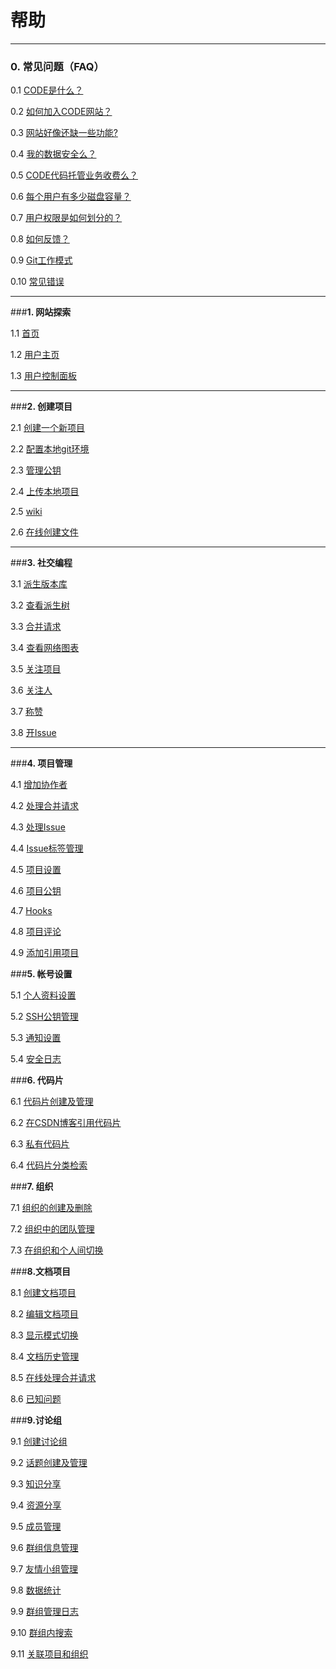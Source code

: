 # **帮助**

----------

### **0. 常见问题（FAQ）**

0.1 [CODE是什么？](/help/CSDN_Code/code_support/FAQ_0_1 "CODE是什么？")

0.2 [如何加入CODE网站？](/help/CSDN_Code/code_support/FAQ_0_2 "如何加入CODE网站？")

0.3 [网站好像还缺一些功能?](/help/CSDN_Code/code_support/FAQ_0_3 "网站好像还缺一些功能?")

0.4 [我的数据安全么？](/help/CSDN_Code/code_support/FAQ_0_4 "我的数据安全么")

0.5 [CODE代码托管业务收费么？](/help/CSDN_Code/code_support/FAQ_0_5 "CODE代码托管业务收费么?")

0.6 [每个用户有多少磁盘容量？](/help/CSDN_Code/code_support/FAQ_0_6 "每个用户有多少磁盘容量?")

0.7 [用户权限是如何划分的？](/help/CSDN_Code/code_support/FAQ_0_7 "用户权限是如何划分的？")

0.8 [如何反馈？](/help/CSDN_Code/code_support/FAQ_0_8 "如何提交错误报告？")

0.9 [Git工作模式](/help/CSDN_Code/code_support/FAQ_0_9 "Git工作模式")

0.10 [常见错误](/help/CSDN_Code/code_support/FAQ_0_10 "常见错误")

----------

###**1. 网站探索**

1.1 [首页](/help/CSDN_Code/code_support/FAQ_1_1 "首页")

1.2 [用户主页](/help/CSDN_Code/code_support/FAQ_1_2 "用户主页")

1.3 [用户控制面板](/help/CSDN_Code/code_support/FAQ_1_3 "用户控制面板")

----------

###**2. 创建项目**

2.1 [创建一个新项目](/help/CSDN_Code/code_support/FAQ_2_1 "创建一个新项目")

2.2 [配置本地git环境](/help/CSDN_Code/code_support/FAQ_2_2 "配置本地git环境")

2.3 [管理公钥](/help/CSDN_Code/code_support/FAQ_2_3 "管理公钥")

2.4 [上传本地项目](/help/CSDN_Code/code_support/FAQ_2_4 "上传本地项目")

2.5 [wiki](/help/CSDN_Code/code_support/FAQ_2_5 "wiki")

2.6 [在线创建文件](/help/CSDN_Code/code_support/FAQ_2_6 "在线创建文件")

----------

###**3. 社交编程**

3.1 [派生版本库](/help/CSDN_Code/code_support/FAQ_3_1 "派生版本库")

3.2 [查看派生树](/help/CSDN_Code/code_support/FAQ_3_2 "查看派生树")

3.3 [合并请求](/help/CSDN_Code/code_support/FAQ_3_3 "合并请求")

3.4 [查看网络图表](/help/CSDN_Code/code_support/FAQ_3_4 "查看网络图表")

3.5 [关注项目](/help/CSDN_Code/code_support/FAQ_3_5 "关注项目")

3.6 [关注人](/help/CSDN_Code/code_support/FAQ_3_6 "关注人")

3.7 [称赞](/help/CSDN_Code/code_support/FAQ_3_7 "称赞")

3.8 [开Issue](/help/CSDN_Code/code_support/FAQ_3_8 "开Issue")

----------

###**4. 项目管理**

4.1 [增加协作者](/help/CSDN_Code/code_support/FAQ_4_1 "增加协作者")

4.2 [处理合并请求](/help/CSDN_Code/code_support/FAQ_4_2 "处理合并请求")

4.3 [处理Issue](/help/CSDN_Code/code_support/FAQ_4_3 "处理Issue")

4.4 [Issue标签管理](/help/CSDN_Code/code_support/FAQ_4_4 "Issue标签管理")

4.5 [项目设置](/help/CSDN_Code/code_support/FAQ_4_5 "项目设置")

4.6 [项目公钥](/help/CSDN_Code/code_support/FAQ_4_6 "项目公钥")

4.7 [Hooks](/help/CSDN_Code/code_support/FAQ_4_7 "Hooks")

4.8 [项目评论](/help/CSDN_Code/code_support/FAQ_4_8 "项目评论")

4.9 [添加引用项目](/help/CSDN_Code/code_support/FAQ_4_9 "添加引用项目")

###**5. 帐号设置**

5.1 [个人资料设置](/help/CSDN_Code/code_support/FAQ_5_1 "个人资料设置")

5.2 [SSH公钥管理](/help/CSDN_Code/code_support/FAQ_5_2 "SSH公钥管理")

5.3 [通知设置](/help/CSDN_Code/code_support/FAQ_5_3 "通知设置")

5.4 [安全日志](/help/CSDN_Code/code_support/FAQ_5_4 "安全日志")

###**6. 代码片**

6.1 [代码片创建及管理](/help/CSDN_Code/code_support/FAQ_6_1 "代码片创建及管理")

6.2 [在CSDN博客引用代码片](/help/CSDN_Code/code_support/FAQ_6_2 "在CSDN博客引用代码片")

6.3 [私有代码片](/help/CSDN_Code/code_support/FAQ_6_5 "私有代码片")

6.4 [代码片分类检索](/help/CSDN_Code/code_support/FAQ_6_4 "代码片分类检索")

###**7. 组织**

7.1 [组织的创建及删除](/help/CSDN_Code/code_support/FAQ_7_1 "组织的创建及删除")

7.2 [组织中的团队管理](/help/CSDN_Code/code_support/FAQ_7_2 "组织中的团队管理")

7.3 [在组织和个人间切换](/help/CSDN_Code/code_support/FAQ_7_3 "在组织和个人间切换")

###**8.文档项目**

8.1 [创建文档项目](/help/CSDN_Code/code_support/FAQ_8_1 "创建文档项目")

8.2 [编辑文档项目](/help/CSDN_Code/code_support/FAQ_8_2 "编辑文档项目")

8.3 [显示模式切换](/help/CSDN_Code/code_support/FAQ_8_3 "显示模式切换")

8.4 [文档历史管理](/help/CSDN_Code/code_support/FAQ_8_4 "文档历史")

8.5 [在线处理合并请求](/help/CSDN_Code/code_support/FAQ_8_5 "在线处理合并请求")

8.6 [已知问题](/help/CSDN_Code/code_support/FAQ_8_6 "已知问题")

###**9.讨论组**

9.1 [创建讨论组](/help/CSDN_Code/code_support/FAQ_9_1 "创建讨论组")

9.2 [话题创建及管理](/help/CSDN_Code/code_support/FAQ_9_2 "话题")

9.3 [知识分享](/help/CSDN_Code/code_support/FAQ_9_3 "知识分享")

9.4 [资源分享](/help/CSDN_Code/code_support/FAQ_9_4 "资源分享")

9.5 [成员管理](/help/CSDN_Code/code_support/FAQ_9_5 "成员管理")

9.6 [群组信息管理](/help/CSDN_Code/code_support/FAQ_9_6 "群组信息管理")

9.7 [友情小组管理](/help/CSDN_Code/code_support/FAQ_9_7 "友情小组管理")

9.8 [数据统计](/help/CSDN_Code/code_support/FAQ_9_8 "数据统计")

9.9 [群组管理日志](/help/CSDN_Code/code_support/FAQ_9_9 "群组管理日志")

9.10 [群组内搜索](/help/CSDN_Code/code_support/FAQ_9_10 "群组内搜索")

9.11 [关联项目和组织](/help/CSDN_Code/code_support/FAQ_9_11 "关联项目和组织")